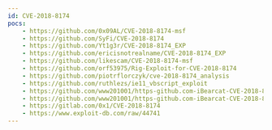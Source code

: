 ```yaml
---
id: CVE-2018-8174
pocs:
    - https://github.com/0x09AL/CVE-2018-8174-msf
    - https://github.com/SyFi/CVE-2018-8174
    - https://github.com/Yt1g3r/CVE-2018-8174_EXP
    - https://github.com/ericisnotrealname/CVE-2018-8174_EXP
    - https://github.com/likescam/CVE-2018-8174-msf
    - https://github.com/orf53975/Rig-Exploit-for-CVE-2018-8174
    - https://github.com/piotrflorczyk/cve-2018-8174_analysis
    - https://github.com/ruthlezs/ie11_vbscript_exploit
    - https://github.com/www201001/https-github.com-iBearcat-CVE-2018-8174_EXP
    - https://github.com/www201001/https-github.com-iBearcat-CVE-2018-8174_EXP.git-
    - https://gitlab.com/0x1/CVE-2018-8174
    - https://www.exploit-db.com/raw/44741
---
```

